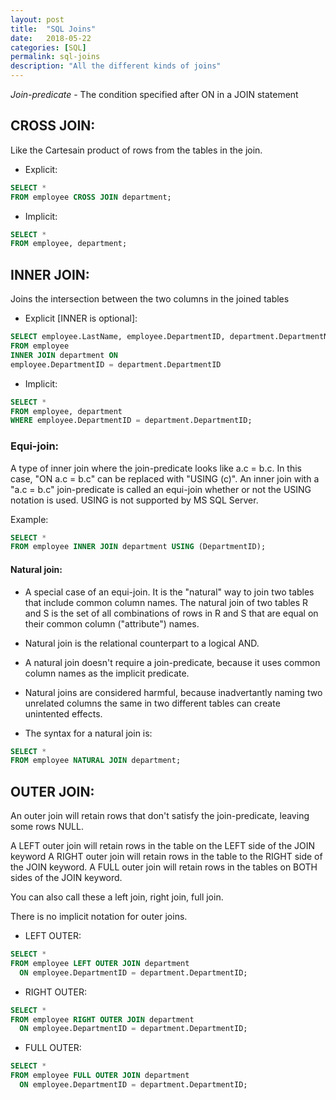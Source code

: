 ```yaml
---
layout: post
title:  "SQL Joins"
date:   2018-05-22
categories: [SQL]
permalink: sql-joins
description: "All the different kinds of joins"
---
```

*Join-predicate* - The condition specified after ON in a JOIN statement

## CROSS JOIN:
Like the Cartesain product of rows from the tables in the join.

- Explicit: 
```sql
SELECT *
FROM employee CROSS JOIN department;
```
- Implicit:
```sql
SELECT *
FROM employee, department;
```
## INNER JOIN:
Joins the intersection between the two columns in the joined tables

- Explicit [INNER is optional]:
```sql
SELECT employee.LastName, employee.DepartmentID, department.DepartmentName 
FROM employee 
INNER JOIN department ON
employee.DepartmentID = department.DepartmentID
```
- Implicit:
```sql
SELECT *
FROM employee, department
WHERE employee.DepartmentID = department.DepartmentID;
```
### Equi-join:
A type of inner join where the join-predicate looks like a.c = b.c. In this case, "ON a.c = b.c" can be replaced with "USING (c)". An inner join with a "a.c = b.c" join-predicate is called an equi-join whether or not the USING notation is used. USING is not supported by MS SQL Server.

Example: 
```sql
SELECT *
FROM employee INNER JOIN department USING (DepartmentID);
```

#### Natural join:
- A special case of an equi-join. It is the "natural" way to join two tables that include common column names. The natural join of two tables R and S is the set of all combinations of rows in R and S that are equal on their common column ("attribute") names.
- Natural join is the relational counterpart to a logical AND.
- A natural join doesn't require a join-predicate, because it uses common column names as the implicit predicate.
- Natural joins are considered harmful, because inadvertantly naming two unrelated columns the same in two different tables can create unintented effects.

- The syntax for a natural join is:
```sql    
SELECT *
FROM employee NATURAL JOIN department;
```
## OUTER JOIN:
An outer join will retain rows that don't satisfy the join-predicate, leaving some rows NULL.

A LEFT outer join will retain rows in the table on the LEFT side of the JOIN keyword
A RIGHT outer join will retain rows in the table to the RIGHT side of the JOIN keyword.
A FULL outer join will retain rows in the tables on BOTH sides of the JOIN keyword.

You can also call these a left join, right join, full join.

There is no implicit notation for outer joins.

- LEFT OUTER:
```sql
SELECT *
FROM employee LEFT OUTER JOIN department 
  ON employee.DepartmentID = department.DepartmentID;
```
- RIGHT OUTER:

```sql
SELECT *
FROM employee RIGHT OUTER JOIN department
  ON employee.DepartmentID = department.DepartmentID;
```
- FULL OUTER:
```sql
SELECT *
FROM employee FULL OUTER JOIN department
  ON employee.DepartmentID = department.DepartmentID;
```
